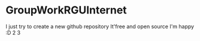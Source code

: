 GroupWorkRGUInternet
====================

I just try to create a new github repository It'free and open source I'm happy :D
2
3
